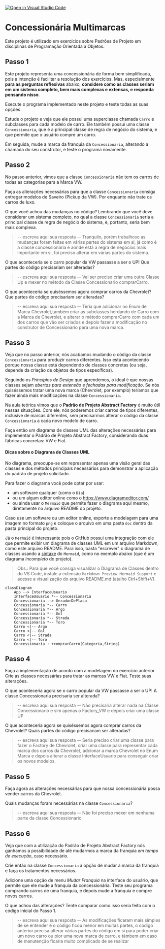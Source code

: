 [![Open in Visual Studio Code](https://classroom.github.com/assets/open-in-vscode-c66648af7eb3fe8bc4f294546bfd86ef473780cde1dea487d3c4ff354943c9ae.svg)](https://classroom.github.com/online_ide?assignment_repo_id=10260887&assignment_repo_type=AssignmentRepo)
# Concessionária Multimarcas

Este projeto é utilizado em exercícios sobre Padrões de Projeto em disciplinas de Programação Orientada a Objetos.

## Passo 1

Este projeto representa uma concessionária de forma bem simplificada, pois a intenção é facilitar a resolução dos exercícios.
Mas, especialmente **para as perguntas reflexivas** abaixo, **considere como as classes seriam em um sistema completo, bem mais complexas e extensas, e responda pensando nisso**.

Execute o programa implementado neste projeto e teste todas as suas opções.

Estude o projeto e veja que ele possui uma superclasse chamada `Carro` e subclasses para cada modelo de carro.
Ele também possui uma classe `Concessionaria`, que é a principal classe de regra de negócio do sistema, e que
permite que o usuário compre um carro.

Em seguida, mude a marca da franquia da `Concessionaria`, alterando a chamada do seu construtor, e teste o programa novamente.

## Passo 2

No passo anterior, vimos que a classe `Concessionaria` não tem os carros de todas as categorias para a Marca VW.

Faça as alterações necessárias para que a classe `Concessionaria` consiga entregar modelos de Saveiro (Pickup da VW).
Por enquanto não trate os carros de luxo.

O que você achou das mudanças no código? Lembrando que você deve considerar um sistema completo, no qual a classe `Concessionaria` seria a principal classe de regra de negócio do sistema, e, portanto, seria bem mais complexa.

> -- escreva aqui sua resposta --
> Tranquilo, porém trabalhoso as mudanças foram feitas em várias partes do sistema em si, já como é a classe concessionária é aonde está a regra de negócios mais importante em si, foi preciso alterar em várias partes do sistema.

O que aconteceria se o carro popular da VW passasse a ser o UP!
Que partes do código precisariam ser alteradas?

> -- escreva aqui sua resposta --
> Vai ser preciso criar uma outra Classe Up e mexer no método da Classe Concessionario comprarCarro.

O que aconteceria se quiséssemos agora comprar carros da Chevrolet?
Que partes do código precisariam ser alteradas?

> -- escreva aqui sua resposta --
>  Teria que adicionar no Enum de Marca Chevrolet,também criar as subclasses herdando de Carro com a Marca de Chevrolet, e alterar o método comprarCarro com cada um dos carros que vão ser criados e depois fazer a modificação no construtor de Concessionario para uma nova marca.

## Passo 3

Veja que no passo anterior, nós acabamos mudando o código da classe `Concessionaria` para produzir carros diferentes.
Isso está acontecendo porque nossa classe está dependendo de classes concretas (ou seja, depende da criação de objetos de tipos específicos).

Seguindo os _Princípios de Design_ que aprendemos, o ideal é que nossas classes sejam _abertas para extensão e fechadas para modificação_.
Se nós quiséssemos tratar uma nova marca (Chevrolet, por exemplo) teríamos que fazer ainda mais modificações na classe `Concessionaria`.

Na aula teórica vimos que o **Padrão de Projeto Abstract Factory** é muito útil nessas situações.
Com ele, nós poderemos criar carros de tipos diferentes, inclusive de marcas diferentes, sem precisarmos alterar o código da classe `Concessionaria` a cada novo modelo de carro.

Faça então um diagrama de classes UML das alterações necessárias para implementar o Padrão de Projeto Abstract Factory, considerando duas fábricas concretas: VW e Fiat.

#### Dicas sobre o Diagrama de Classes UML

No diagrama, preocupe-se em representar apenas uma visão geral das classes e dos métodos principais necessários para demonstrar a aplicação do padrão de projeto solicitado.

Para fazer o diagrama você pode optar por usar:

- um software qualquer (como o `Dia`).
- ou um algum editor online como o https://www.diagrameditor.com/
- ou ainda usar o `Mermaid` que permite fazer o diagrama aqui mesmo, diretamente no arquivo README do projeto.

Caso use um software ou um editor online, exporte a modelagem para uma imagem no formato `png` e coloque o arquivo em uma pasta `doc` dentro da pasta principal do projeto.

Já o `Mermaid` é interessante pois o GitHub possui uma integração com ele que permite exibir um diagrama de classes UML em um arquivo Markdown, como este arquivo README.
Para isso, basta "escrever" o diagrama de classes usando a [sintaxe](https://mermaid.js.org/syntax/classDiagram.html) do `Mermaid`, como no exemplo abaixo (que é um diagrama *incompleto* do projeto).

> Obs.: Para que você consiga visualizar o Diagrama de Classes dentro do VS Code, instale a extensão `Markdown Preview Mermaid Support` e acesse a visualização do arquivo README.md (atalho Ctrl+Shift+V).

```mermaid
classDiagram
    App --> InterfaceUsuario
    InterfaceUsuario *-- Concessionaria
    Concessionaria --> GeradorDePlaca
    Concessionaria *-- Carro
    Concessionaria *-- Argo
    Concessionaria *-- Gol
    Concessionaria *-- Strada
    Concessionaria *-- Toro
    Carro <|-- Argo
    Carro <|-- Gol
    Carro <|-- Strada
    Carro <|-- Toro
    Concessionaria : +comprarCarro(Categoria,String)
```

## Passo 4

Faça a implementação de acordo com a modelagem do exercício anterior.
Crie as classes necessárias para tratar as marcas VW e Fiat.
Teste suas alterações.

O que aconteceria agora se o carro popular da VW passasse a ser o UP!
A classe Concessionaria precisaria ser alterada?

> -- escreva aqui sua resposta --
> Não precisaria alterar nada na Classe Concessionario e sim apenas o Factory_VW e depois criar uma classe UP

O que aconteceria agora se quiséssemos agora comprar carros da Chevrolet?
Quais partes do código precisariam ser alteradas?

> -- escreva aqui sua resposta --
> Seria preciso criar uma clssse para fazer o Factory de Chevrolet, criar uma classe para representar cada marca dos carros da Chevrolet, adcionar a marca Chevrolet no Enum Marca e depois alterar a classe InterfaceUsuario para conseguir criar os novos modelos. 

## Passo 5

Faça agora as alterações necessárias para que nossa concessionária possa vender carros da Chevrolet.

Quais mudanças foram necessárias na classe `Concessionaria`?

> -- escreva aqui sua resposta --
> Não foi preciso mexer em nenhuma parte da classe Concessionario

## Passo 6

Veja que com a utilização do Padrão de Projeto Abstract Factory nós ganhamos a possibilidade de até mudarmos a marca da franquia _em tempo de execução_, caso necessário.

Crie então na classe `Concessionaria` a opção de mudar a marca da franquia e faça os tratamentos necessários.

Adicione uma opção de menu _Mudar Franquia_ na interface do usuário, que permite que ele mude a franquia da concessionária.
Teste seu programa comprando carros de uma franquia, e depois mude a franquia e compre novos carros.

O que achou das alterações? Tente comparar como isso seria feito com o código inicial do Passo 1.

> -- escreva aqui sua resposta --
> As modificações ficaram mais simples de se entender e o código ficou menor em muitas partes, o código anterior precisa alterar várias partes do código em si para poder criar um novo carro ou pior uma nova marca de carro, e támbem em caso de manutenção ficaria muito complicado de se realizar
